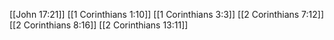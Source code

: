 [[John 17:21]]
[[1 Corinthians 1:10]]
[[1 Corinthians 3:3]]
[[2 Corinthians 7:12]]
[[2 Corinthians 8:16]]
[[2 Corinthians 13:11]]
